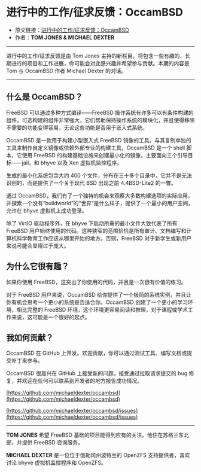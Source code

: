 # 进行中的工作/征求反馈：OccamBSD

- 原文链接：[进行中的工作/征求反馈：OccamBSD](https://freebsdfoundation.org/wp-content/uploads/2022/01/WIP.CFT-OccamBSD.pdf)
- 作者：**TOM JONES & MICHAEL DEXTER**

---

进行中的工作/征求反馈是由 Tom Jones 主持的新栏目，将包含一些有趣的、长期进行的项目和工作进展，你可能会对此感兴趣并希望参与贡献。本期的内容是 Tom 与 OccamBSD 作者 Michael Dexter 的对话。

---

## 什么是 OccamBSD？

FreeBSD 可以通过多种方式编译——FreeBSD 操作系统有许多可以有条件构建的组件。可选构建的组件非常强大，它们帮助保持操作系统的模块化，并且使得移除不需要的功能变得容易，无论这些功能是否用于嵌入式系统。

OccamBSD 是一款用于构建小型嵌入式 FreeBSD 镜像的工具。与其复制单独的工具来制作自定义镜像或依赖外部专业的构建工具，OccamBSD 是一个 shell 脚本，它使用 FreeBSD 的构建基础设施来创建最小化的镜像，主要面向三个引导目标——jail，和 bhyve 以及 Xen 虚拟机监控程序。

生成的最小化系统包含大约 400 个文件，分布在三十多个目录中，它并不是无法识别的，而是提供了一个关于现代 BSD 出现之前 4.4BSD-Lite2 的一瞥。

通过 OccamBSD，我们有了一个独特的机会来观察大多数构建选项的实际应用，并探索一个没有“buildworld”的“世界”是什么样子，提供了一个最小的用户空间，允许在 bhyve 虚拟机上成功登录。

除了 VirtIO 驱动程序外，在 bhyve 下启动所需的最小文件大致代表了所有 FreeBSD 用户始终使用的代码。这种狭窄的范围恰恰是所有审计、文档编写和计算机科学教育工作应该从哪里开始的地方。否则，FreeBSD 对于新学生或新用户来说可能会显得过于庞大。

## 为什么它很有趣？

如果你使用 FreeBSD，这突出了你使用的代码，并且是一次很有价值的练习。

对于 FreeBSD 用户来说，OccamBSD 给你提供了一个极简的系统实例，并且让你有机会思考一个更小的系统是否适合你。OccamBSD 创建了一个更小的学习环境，相比完整的 FreeBSD 环境，这个环境更容易阅读和推理，对于课程或学术工作来说，这可能是一个很好的起点。

## 我如何贡献？

OccamBSD 在 GitHub 上开发。欢迎贡献，你可以通过测试工具、编写文档或提交补丁来参与。

OccamBSD 很高兴在 GitHub 上接受新的问题，接受通过拉取请求提交的 bug 修复，并欢迎在任何可以联系到开发者的地方报告成功情况。

[https://github.com/michaeldexter/occambsd](https://github.com/michaeldexter/occambsd)

[https://github.com/michaeldexter/occambsd/issues](https://github.com/michaeldexter/occambsd/issues)


---

**TOM JONES** 希望 FreeBSD 基础的项目能得到应有的关注。他住在苏格兰东北部，并提供 FreeBSD 咨询服务。

**MICHAEL DEXTER** 是一位位于俄勒冈州波特兰的 OpenZFS 支持提供者，喜欢讨论 bhyve 虚拟机监控程序和 OpenZFS。
